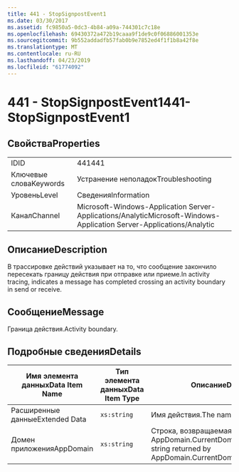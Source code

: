 ```yaml
---
title: 441 - StopSignpostEvent1
ms.date: 03/30/2017
ms.assetid: fc9850a5-0dc3-4b84-a09a-744301c7c18e
ms.openlocfilehash: 69430372a472b19caaa9f1de9c0f06886001353e
ms.sourcegitcommit: 9b552addadfb57fab0b9e7852ed4f1f1b8a42f8e
ms.translationtype: MT
ms.contentlocale: ru-RU
ms.lasthandoff: 04/23/2019
ms.locfileid: "61774092"
---
```

# <a name="441--stopsignpostevent1"></a><span data-ttu-id="8e7cc-102">441 - StopSignpostEvent1</span><span class="sxs-lookup"><span data-stu-id="8e7cc-102">441- StopSignpostEvent1</span></span>
## <a name="properties"></a><span data-ttu-id="8e7cc-103">Свойства</span><span class="sxs-lookup"><span data-stu-id="8e7cc-103">Properties</span></span>  
  
|||  
|-|-|  
|<span data-ttu-id="8e7cc-104">ID</span><span class="sxs-lookup"><span data-stu-id="8e7cc-104">ID</span></span>|<span data-ttu-id="8e7cc-105">441</span><span class="sxs-lookup"><span data-stu-id="8e7cc-105">441</span></span>|  
|<span data-ttu-id="8e7cc-106">Ключевые слова</span><span class="sxs-lookup"><span data-stu-id="8e7cc-106">Keywords</span></span>|<span data-ttu-id="8e7cc-107">Устранение неполадок</span><span class="sxs-lookup"><span data-stu-id="8e7cc-107">Troubleshooting</span></span>|  
|<span data-ttu-id="8e7cc-108">Уровень</span><span class="sxs-lookup"><span data-stu-id="8e7cc-108">Level</span></span>|<span data-ttu-id="8e7cc-109">Сведения</span><span class="sxs-lookup"><span data-stu-id="8e7cc-109">Information</span></span>|  
|<span data-ttu-id="8e7cc-110">Канал</span><span class="sxs-lookup"><span data-stu-id="8e7cc-110">Channel</span></span>|<span data-ttu-id="8e7cc-111">Microsoft-Windows-Application Server-Applications/Analytic</span><span class="sxs-lookup"><span data-stu-id="8e7cc-111">Microsoft-Windows-Application Server-Applications/Analytic</span></span>|  
  
## <a name="description"></a><span data-ttu-id="8e7cc-112">Описание</span><span class="sxs-lookup"><span data-stu-id="8e7cc-112">Description</span></span>  
 <span data-ttu-id="8e7cc-113">В трассировке действий указывает на то, что сообщение закончило пересекать границу действия при отправке или приеме.</span><span class="sxs-lookup"><span data-stu-id="8e7cc-113">In activity tracing, indicates a message has completed crossing an activity boundary in send or receive.</span></span>  
  
## <a name="message"></a><span data-ttu-id="8e7cc-114">Сообщение</span><span class="sxs-lookup"><span data-stu-id="8e7cc-114">Message</span></span>  
 <span data-ttu-id="8e7cc-115">Граница действия.</span><span class="sxs-lookup"><span data-stu-id="8e7cc-115">Activity boundary.</span></span>  
  
## <a name="details"></a><span data-ttu-id="8e7cc-116">Подробные сведения</span><span class="sxs-lookup"><span data-stu-id="8e7cc-116">Details</span></span>  
  
|<span data-ttu-id="8e7cc-117">Имя элемента данных</span><span class="sxs-lookup"><span data-stu-id="8e7cc-117">Data Item Name</span></span>|<span data-ttu-id="8e7cc-118">Тип элемента данных</span><span class="sxs-lookup"><span data-stu-id="8e7cc-118">Data Item Type</span></span>|<span data-ttu-id="8e7cc-119">Описание</span><span class="sxs-lookup"><span data-stu-id="8e7cc-119">Description</span></span>|  
|--------------------|--------------------|-----------------|  
|<span data-ttu-id="8e7cc-120">Расширенные данные</span><span class="sxs-lookup"><span data-stu-id="8e7cc-120">Extended Data</span></span>|`xs:string`|<span data-ttu-id="8e7cc-121">Имя действия.</span><span class="sxs-lookup"><span data-stu-id="8e7cc-121">The name of the activity.</span></span>|  
|<span data-ttu-id="8e7cc-122">Домен приложения</span><span class="sxs-lookup"><span data-stu-id="8e7cc-122">AppDomain</span></span>|`xs:string`|<span data-ttu-id="8e7cc-123">Строка, возвращаемая AppDomain.CurrentDomain.FriendlyName.</span><span class="sxs-lookup"><span data-stu-id="8e7cc-123">The string returned by AppDomain.CurrentDomain.FriendlyName.</span></span>|
